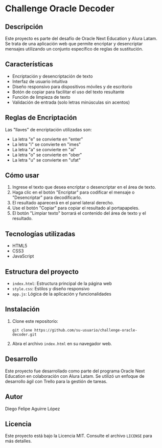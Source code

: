 # Challenge Oracle Decoder

## Descripción
Este proyecto es parte del desafío de Oracle Next Education y Alura Latam. Se trata de una aplicación web que permite encriptar y desencriptar mensajes utilizando un conjunto específico de reglas de sustitución.

## Características
- Encriptación y desencriptación de texto
- Interfaz de usuario intuitiva
- Diseño responsivo para dispositivos móviles y de escritorio
- Botón de copiar para facilitar el uso del texto resultante
- Función de limpieza de texto
- Validación de entrada (solo letras minúsculas sin acentos)

## Reglas de Encriptación
Las "llaves" de encriptación utilizadas son:
- La letra "e" se convierte en "enter"
- La letra "i" se convierte en "imes"
- La letra "a" se convierte en "ai"
- La letra "o" se convierte en "ober"
- La letra "u" se convierte en "ufat"

## Cómo usar
1. Ingrese el texto que desea encriptar o desencriptar en el área de texto.
2. Haga clic en el botón "Encriptar" para codificar el mensaje o "Desencriptar" para decodificarlo.
3. El resultado aparecerá en el panel lateral derecho.
4. Use el botón "Copiar" para copiar el resultado al portapapeles.
5. El botón "Limpiar texto" borrará el contenido del área de texto y el resultado.

## Tecnologías utilizadas
- HTML5
- CSS3
- JavaScript

## Estructura del proyecto
- `index.html`: Estructura principal de la página web
- `style.css`: Estilos y diseño responsivo
- `app.js`: Lógica de la aplicación y funcionalidades

## Instalación
1. Clone este repositorio:
   ```
   git clone https://github.com/su-usuario/challenge-oracle-decoder.git
   ```
2. Abra el archivo `index.html` en su navegador web.

## Desarrollo
Este proyecto fue desarrollado como parte del programa Oracle Next Education en colaboración con Alura Latam. Se utilizó un enfoque de desarrollo ágil con Trello para la gestión de tareas.

## Autor
Diego Felipe Aguirre López

## Licencia
Este proyecto está bajo la Licencia MIT. Consulte el archivo `LICENSE` para más detalles.
